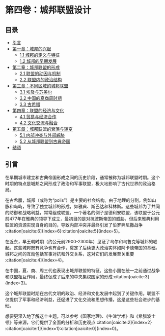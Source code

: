# 第四卷：城邦联盟设计

## 目录

- [引言](#引言)
- [第一章：城邦的兴起](#第一章城邦的兴起)
  - [1.1 城邦的定义与特征](#11-城邦的定义与特征)
  - [1.2 城邦的早期发展](#12-城邦的早期发展)
- [第二章：城邦联盟的形成](#第二章城邦联盟的形成)
  - [2.1 联盟的动因与机制](#21-联盟的动因与机制)
  - [2.2 联盟内的政治结构](#22-联盟内的政治结构)
- [第三章：不同区域的城邦联盟](#第三章不同区域的城邦联盟)
  - [3.1 埃及与苏美尔](#31-埃及与苏美尔)
  - [3.2 中国的夏商周时期](#32-中国的夏商周时期)
  - [3.3 古希腊](#33-古希腊)
- [第四章：联盟的经济与文化](#第四章联盟的经济与文化)
  - [4.1 贸易与经济合作](#41-贸易与经济合作)
  - [4.2 文化交流与融合](#42-文化交流与融合)
- [第五章：城邦联盟的衰落与转变](#第五章城邦联盟的衰落与转变)
  - [5.1 内部冲突与外部威胁](#51-内部冲突与外部威胁)
  - [5.2 从城邦联盟到古典帝国](#52-从城邦联盟到古典帝国)
- [结语](#结语)

## 引言

在早期城市建立和古典帝国形成之间的历史阶段，通常被称为城邦联盟时期。这个时期的特点是城邦之间形成了政治和军事联盟，极大地影响了古代世界的政治格局。

在古希腊，城邦（或称为“polis”）是主要的社会结构。由于地理的分割，例如山脉和岛屿，导致了独立城邦的形成，如雅典、斯巴达和科林斯。这些城邦为了共同的防御和战略利益，常常组成联盟。一个著名的例子是德利安联盟，该联盟于公元前477年在雅典的领导下成立，最初目的是对抗波斯帝国的威胁，但后来雅典利用联盟的资源实现自身的目的，导致内部冲突并最终引发了伯罗奔尼撒战争&#8203;:citation[oaicite:6]{index=6}&#8203;&#8203;:citation[oaicite:5]{index=5}&#8203;。

在近东，早王朝时期（约公元前2900-2300年）见证了乌尔和乌鲁克等城邦的崛起。这些城邦既有竞争也有合作，奠定了后续更大政治实体如阿卡德帝国的基础。城邦之间的互动包括军事对抗和外交关系，这对它们的发展至关重要&#8203;:citation[oaicite:4]{index=4}&#8203;。

在中国，夏、商、周三代也表现出城邦联盟的特征，这些小国在统一之前通过战争和联盟相互作用，最终促成了后来的中央集权国家的形成&#8203;:citation[oaicite:3]{index=3}&#8203;。

这个城邦联盟时期在古代文明的政治、经济和文化发展中起到了关键作用。联盟不仅提供了军事和经济利益，还促进了文化交流和思想传播，这是这些社会进步的基础。

想要更深入地了解这个主题，可以参考《国家地理》、《牛津学术》和《希腊波士顿》等来源，它们提供了全面的分析和历史观点&#8203;:citation[oaicite:2]{index=2}&#8203;&#8203;:citation[oaicite:1]{index=1}&#8203;&#8203;:citation[oaicite:0]{index=0}&#8203;。
